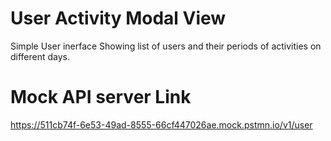 # User Activity Modal View
Simple User inerface Showing list of users and their periods of activities on different days.

# Mock API server Link

https://511cb74f-6e53-49ad-8555-66cf447026ae.mock.pstmn.io/v1/user

